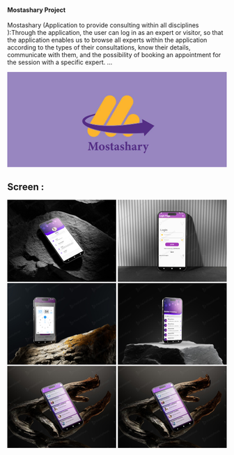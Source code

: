 #### Mostashary Project
Mostashary (Application to provide consulting within all disciplines ):Through the application, the 
user can log in as an expert or visitor, so that the application enables us to browse all 
experts within the application according to the types of their consultations, know their 
details, communicate with them, and the possibility of booking an appointment for the 
session with a specific expert. ...

![I'm Mobile App Developer](https://github.com/Mahmoud-hamza-1/Mostashary/blob/main/mo.jpg)

## Screen : 
<img src="https://github.com/Mahmoud-hamza-1/Mostashary/blob/main/assets/images/2eab105cf3f1dfb9d2732c10b9c6e970.jpg" alt="I'm Mobile App Developer" width="250" /> <img src="https://github.com/Mahmoud-hamza-1/Mostashary/blob/main/assets/images/95f2099864c95665f477e98163805dc4.jpg" alt="I'm Mobile App Developer" width="250" /> <img src="https://github.com/Mahmoud-hamza-1/Mostashary/blob/main/assets/images/8d7c2047934fec89970b15764ff2f816.jpg" alt="I'm Mobile App Developer" width="250" /> <img src="https://github.com/Mahmoud-hamza-1/Mostashary/blob/main/assets/images/7a07a1acb0ba33015bb5e33ca93dcc0e.jpg" alt="I'm Mobile App Developer" width="250" /> <img src="https://github.com/Mahmoud-hamza-1/Mostashary/blob/main/assets/images/30096b640a140f1235163985a02fb258.jpg" alt="I'm Mobile App Developer" width="250" /> <img src="https://github.com/Mahmoud-hamza-1/Mostashary/blob/main/assets/images/30096b640a140f1235163985a02fb258%20(1).jpg" alt="I'm Mobile App Developer" width="250" />

